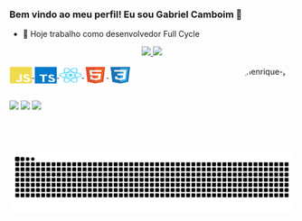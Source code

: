 ### Bem vindo ao meu perfil! Eu sou Gabriel Camboim 👋

- 🔭 Hoje trabalho como desenvolvedor Full Cycle

<div align="center">
  <a href="https://github.com/camboimgabriel">
  <img height="170em" src="https://github-readme-stats.vercel.app/api?username=camboimgabriel&show_icons=true&theme=dracula&include_all_commits=true&count_private=true"/>
  <img height="170em" src="https://github-readme-stats.vercel.app/api/top-langs/?username=camboimgabriel&layout=compact&langs_count=7&theme=dracula"/>
</div>
<div style="display: inline_block"><br>
  <img align="center" alt="henrique-Js" height="30" width="40" src="https://raw.githubusercontent.com/devicons/devicon/master/icons/javascript/javascript-plain.svg">
  <img align="center" alt="Rhenrique-Ts" height="30" width="40" src="https://raw.githubusercontent.com/devicons/devicon/master/icons/typescript/typescript-plain.svg">
  <img align="center" alt="henrique-React" height="30" width="40" src="https://raw.githubusercontent.com/devicons/devicon/master/icons/react/react-original.svg">
  <img align="center" alt="henrique-HTML" height="30" width="40" src="https://raw.githubusercontent.com/devicons/devicon/master/icons/html5/html5-original.svg">
  <img align="center" alt="henrique-CSS" height="30" width="40" src="https://raw.githubusercontent.com/devicons/devicon/master/icons/css3/css3-original.svg">
  
  
  
  <img align="right" alt="henrique-pic" height="150" style="border-radius:50px;" src="https://cdn.discordapp.com/attachments/799065883032289281/893201989494779914/faa22438d306f2262d7cc932f0b5492a.jpg">
</div>
  
  ##
  <div> 
 <a href="https://discord.gg/Camboim#5450" target="_blank"><img src="https://img.shields.io/badge/Discord-7289DA?style=for-the-badge&logo=discord&logoColor=white" target="_blank"></a> 
  <a href = "mailto:gabrielcamboim99@gmail.com"><img src="https://img.shields.io/badge/-Gmail-%23333?style=for-the-badge&logo=gmail&logoColor=white" target="_blank"></a>
  <a href="https://www.linkedin.com/in/gabriel-camboim-5845641ba/" target="_blank"><img src="https://img.shields.io/badge/-LinkedIn-%230077B5?style=for-the-badge&logo=linkedin&logoColor=white" target="_blank"></a> 
 
![Snake animation](https://github.com/henriquebh8/henriquebh8/blob/output/github-contribution-grid-snake.svg)
 
</div>
